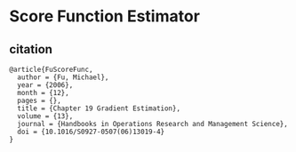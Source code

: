 # Score Function Estimator

## citation

```
@article{FuScoreFunc,
  author = {Fu, Michael},
  year = {2006},
  month = {12},
  pages = {},
  title = {Chapter 19 Gradient Estimation},
  volume = {13},
  journal = {Handbooks in Operations Research and Management Science},
  doi = {10.1016/S0927-0507(06)13019-4}
}
```